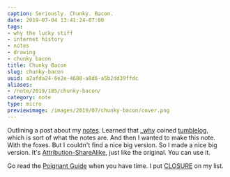 ```yaml
---
caption: Seriously. Chunky. Bacon.
date: 2019-07-04 13:41:24-07:00
tags:
- why the lucky stiff
- internet history
- notes
- drawing
- chunky bacon
title: Chunky Bacon
slug: chunky-bacon
uuid: a2afda24-6e2e-4688-a8d6-a5b2dd39ffdc
aliases:
- /note/2019/185/chunky-bacon/
category: note
type: micro
previewimage: /images/2019/07/chunky-bacon/cover.png
---
```

Outlining a post about my [notes][]. Learned that [_why][] coined [tumblelog][],
which is sort of what the notes are. And then I wanted to make this note.
With the foxes. But I couldn't find a nice big version. So I made a nice big
version. It's [Attribution-ShareAlike][], just like the original. You can use
it.

[notes]: /note
[Attribution-ShareAlike]: https://creativecommons.org/licenses/by-sa/2.5/

[_why]: https://en.wikipedia.org/wiki/Why_the_lucky_stiff
[tumblelog]: https://web.archive.org/web/20090227060058/http://redhanded.hobix.com/inspect/tumbleloggingAssortedLarvae.html

Go read the [Poignant Guide][] when you have time. I put [CLOSURE][] on my list.

[Poignant Guide]: https://poignant.guide/
[CLOSURE]: https://github.com/steveklabnik/CLOSURE